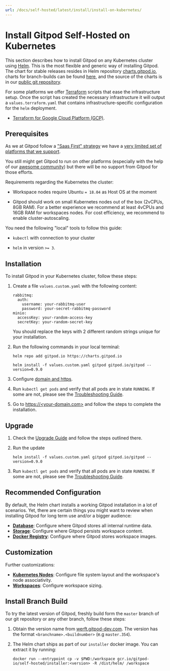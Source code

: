 ```yaml
---
url: /docs/self-hosted/latest/install/install-on-kubernetes/
---
```


# Install Gitpod Self-Hosted on Kubernetes

This section describes how to install Gitpod on any Kubernetes cluster using [Helm](https://helm.sh). This is the most flexible and generic way of installing Gitpod. The chart for stable releases resides in Helm repository [charts.gitpod.io](https://charts.gitpod.io), charts for branch-builds can be found [here](#install-branch-build), and the source of the charts is in our [public git repository](https://github.com/gitpod-io/gitpod/blob/master/chart/).

For some platforms we offer [Terraform](https://www.terraform.io/) scripts that ease the infrastructure setup. Once the script has created the necessary infrastructure it will output a `values.terraform.yaml` that contains infrastructure-specific configuration for the `helm` deployment.
* [Terraform for Google Cloud Platform (GCP)](../install-on-gcp/).

## Prerequisites

As we at Gitpod follow a ["Saas First" strategy](https://www.notion.so/gitpod/Gitpod-s-Direction-be35d064c0704fbda61c542b84e07ef6#57d3e4659c50449280411ac1f7dd1906) we have a [very limited set of platforms that we support](https://www.notion.so/gitpod/1b9eac5cb33d42e391f86a87f0e37836?v=4f2ec7c943514ee19203b9d4fe096094).

You still might get Gitpod to run on other platforms (especially with the help of our [awesome community](https://community.gitpod.io/)) but there will be no support from Gitpod for those efforts.

Requirements regarding the Kubernetes the cluster:
  * Workspace nodes require Ubuntu `= 18.04` as Host OS at the moment

  * Gitpod should work on small Kubernetes nodes out of the box (2vCPUs, 8GB RAM). For a better experience we recommend at least 4vCPUs and 16GB RAM for workspaces nodes. For cost efficiency, we recommend to enable cluster-autoscaling.

You need the following "local" tools to follow this guide:

 * `kubectl` with connection to your cluster

 * `helm` in version `>= 3`.

## Installation

To install Gitpod in your Kubernetes cluster, follow these steps:

1. Create a file `values.custom.yaml` with the following content:
   ```
   rabbitmq:
     auth:
       username: your-rabbitmq-user
       password: your-secret-rabbitmq-password
   minio:
     accessKey: your-random-access-key
     secretKey: your-random-secret-key
   ```
   You should replace the keys with 2 different random strings unique for your installation.

1. Run the following commands in your local terminal:
    ```console
    helm repo add gitpod.io https://charts.gitpod.io

    helm install -f values.custom.yaml gitpod gitpod.io/gitpod --version=0.9.0
    ```

1. Configure [domain and https](../configure-ingress/).

1. Run `kubectl get pods` and verify that all pods are in state `RUNNING`. If some are not, please see the [Troubleshooting Guide](../troubleshooting/).

1. Go to [https://\<your-domain.com\>](https://\<your-domain.com\>) and follow the steps to complete the installation.


## Upgrade

 1. Check the [Upgrade Guide](../upgrade/) and follow the steps outlined there.

 1. Run the update
    ```console
    helm install -f values.custom.yaml gitpod gitpod.io/gitpod --version=0.9.0
    ```

 1. Run `kubectl get pods` and verify that all pods are in state `RUNNING`. If some are not, please see the [Troubleshooting Guide](../troubleshooting/).


## Recommended Configuration

By default, the Helm chart installs a working Gitpod installation in a lot of scenarios. Yet, there are certain things you might want to review when installing Gitpod for long term use and/or a bigger audience:
* [**Database**](../database/): Configure where Gitpod stores all internal runtime data.
* [**Storage**](../storage/): Configure where Gitpod persists workspace content.
* [**Docker Registry**](../docker-registry/): Configure where Gitpod stores workspace images.

## Customization

Further customizations:
* [**Kubernetes Nodes**](../nodes/): Configure file system layout and the workspace's node associativity.
* [**Workspaces**](../workspaces/): Configure workspace sizing.

## Install Branch Build

To try the latest version of Gitpod, freshly build form the `master` branch of our git repository or any other branch, follow these steps:

1. Obtain the version name from [werft.gitpod-dev.com](https://werft.gitpod-dev.com/). The version has the format `<branchname>.<buildnumber>` (e.g  `master.354`).

2. The Helm chart ships as part of our `installer` docker image. You can extract it by running:
    ```console
    docker run --entrypoint cp -v $PWD:/workspace gcr.io/gitpod-io/self-hosted/installer:<version> -R /dist/helm/ /workspace
    ```